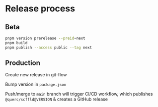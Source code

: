 # Release process

## Beta

```sh
pnpm version prerelease --preid=next
pnpm build
pnpm publish --access public --tag next
```

## Production

Create new release in git-flow

Bump version in `package.json`

Push/merge to `main` branch will trigger CI/CD workflow, which publishes `@querc/scffld@VERSION` & creates a GitHub release
